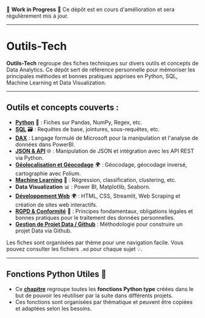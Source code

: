 🚧 **Work in Progress** 🚧
Ce dépôt est en cours d'amélioration et sera régulièrement mis à jour.

---

# Outils-Tech

**Outils-Tech** regroupe des fiches techniques sur divers outils et concepts de Data Analytics. Ce dépôt sert de référence personnelle pour mémoriser les principales méthodes et bonnes pratiques apprises en Python, SQL, Machine Learning et Data Visualization.

---

## Outils et concepts couverts :
- **[Python](./data_tools/Python/README.md)** 🐍 : Fiches sur Pandas, NumPy, Regex, etc.
- **[SQL](./data_tools/SQL/README.md)** 🗃️ : Requêtes de base, jointures, sous-requêtes, etc.
- **[DAX](./data_tools/DAX/README.md)** : Langage formulé de Microsoft pour la manipulation et l'analyse de données dans PowerBI.
- **[JSON & API](./data_tools/json_api/README.md)** 🌐 : Manipulation de JSON et intégration avec les API REST via Python.
- **[Géolocalisation et Géocodage](./data_tools/geocodage/geocodage.md)** 🌍 : Géocodage, géocodage inversé, cartographie avec Folium.
- **[Machine Learning](./data_tools/machine_learning/README.md)** 🤖 : Régression, classification, clustering, etc.
- **Data Visualization** 📊 : Power BI, Matplotlib, Seaborn. 
- **[Développement Web](./data_tools/web_development/README.md)** 🌍 : HTML, CSS, Streamlit, Web Scraping et création de sites web interactifs.
- **[RGPD & Conformité](./data_tools/rgpd/intro_rgpd.md)** 📜 : Principes fondamentaux, obligations légales et bonnes pratiques pour le traitement des données personnelles.
- **[Gestion de Projet Data / Github](./data_tools/projet/gestion_projet_data.md)** : Méthodologie pour construire un projet Data via Github.

Les fiches sont organisées par thème pour une navigation facile. Vous pouvez consulter les fichiers `.md` pour chaque sujet 💡.

---

## Fonctions Python Utiles 📜
- Ce **[chapitre](./data_tools/fonctions/README.md)** regroupe toutes les **fonctions Python type** créées dans le but de pouvoir les réutiliser par la suite dans différents projets.
- Ces fonctions sont organisées par thématique et peuvent être copiées et adaptées selon les besoins.




